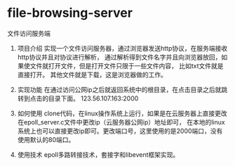 # file-browsing-server
文件访问服务端
1. 项目介绍
实现一个文件访问服务器，通过浏览器发送http协议，在服务端接收http协议并且对协议进行解析，
通过解析得到文件名字并且向浏览器放回，如果使文件就打开文件，但是打开文件只限于一些文件内容，
比如txt文件就是直接打开。 其他文件就是下载，这是浏览器做的工作。

2. 实现功能
在通过访问公网ip之后就返回系统中的根目录，在点击目录之后就跳转到点击的目录下面。
123.56.107.163:2000

3. 如何使用
clone代码，在linux操作系统上运行，如果是在云服务器上直接更改在epoll_server.c文件中更改ip（云服务器公网ip）地址即可，
在本地的linux系统上也可以直接更改ip即可。更改端口号，这里使用的是2000端口，没有使用默认的80端口。

4. 使用技术
epoll多路转接技术，套接字和libevent框架实现。
